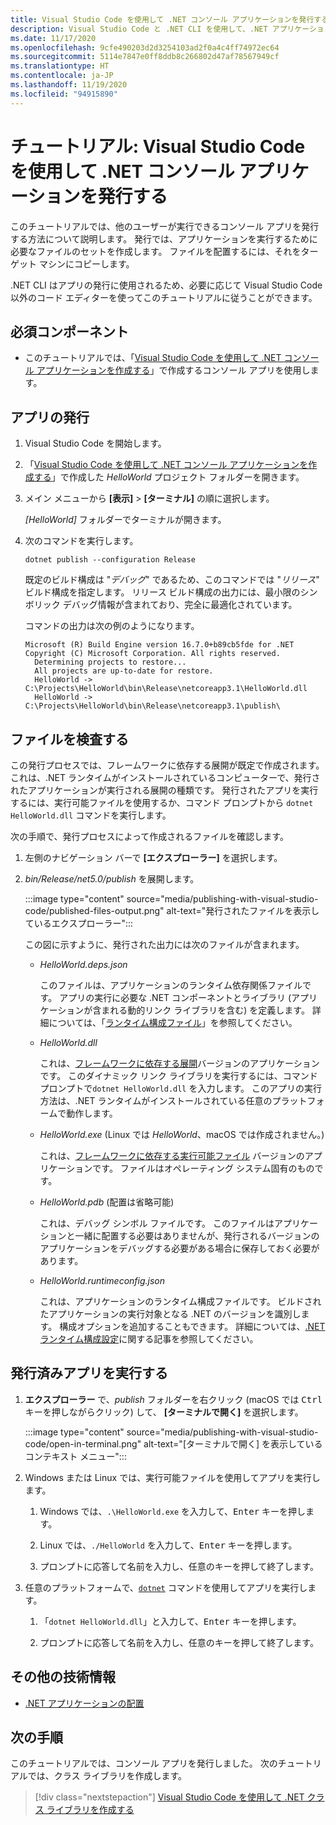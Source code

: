 ```yaml
---
title: Visual Studio Code を使用して .NET コンソール アプリケーションを発行する
description: Visual Studio Code と .NET CLI を使用して、.NET アプリケーションを実行するために必要なファイルのセットを作成する方法について学習します。
ms.date: 11/17/2020
ms.openlocfilehash: 9cfe490203d2d3254103ad2f0a4c4ff74972ec64
ms.sourcegitcommit: 5114e7847e0ff8ddb8c266802d47af78567949cf
ms.translationtype: HT
ms.contentlocale: ja-JP
ms.lasthandoff: 11/19/2020
ms.locfileid: "94915890"
---
```

# <a name="tutorial-publish-a-net-console-application-using-visual-studio-code"></a>チュートリアル: Visual Studio Code を使用して .NET コンソール アプリケーションを発行する

このチュートリアルでは、他のユーザーが実行できるコンソール アプリを発行する方法について説明します。 発行では、アプリケーションを実行するために必要なファイルのセットを作成します。 ファイルを配置するには、それをターゲット マシンにコピーします。

.NET CLI はアプリの発行に使用されるため、必要に応じて Visual Studio Code 以外のコード エディターを使ってこのチュートリアルに従うことができます。

## <a name="prerequisites"></a>必須コンポーネント

- このチュートリアルでは、「[Visual Studio Code を使用して .NET コンソール アプリケーションを作成する](with-visual-studio-code.md)」で作成するコンソール アプリを使用します。

## <a name="publish-the-app"></a>アプリの発行

1. Visual Studio Code を開始します。

1. 「[Visual Studio Code を使用して .NET コンソール アプリケーションを作成する](with-visual-studio-code.md)」で作成した *HelloWorld* プロジェクト フォルダーを開きます。

1. メイン メニューから **[表示]**  >  **[ターミナル]** の順に選択します。

   *[HelloWorld]* フォルダーでターミナルが開きます。

1. 次のコマンドを実行します。

   ```dotnetcli
   dotnet publish --configuration Release
   ```

   既定のビルド構成は "*デバッグ*" であるため、このコマンドでは "*リリース*" ビルド構成を指定します。 リリース ビルド構成の出力には、最小限のシンボリック デバッグ情報が含まれており、完全に最適化されています。

   コマンドの出力は次の例のようになります。

   ```output
   Microsoft (R) Build Engine version 16.7.0+b89cb5fde for .NET
   Copyright (C) Microsoft Corporation. All rights reserved.
     Determining projects to restore...
     All projects are up-to-date for restore.
     HelloWorld -> C:\Projects\HelloWorld\bin\Release\netcoreapp3.1\HelloWorld.dll
     HelloWorld -> C:\Projects\HelloWorld\bin\Release\netcoreapp3.1\publish\
   ```

## <a name="inspect-the-files"></a>ファイルを検査する

この発行プロセスでは、フレームワークに依存する展開が既定で作成されます。これは、.NET ランタイムがインストールされているコンピューターで、発行されたアプリケーションが実行される展開の種類です。 発行されたアプリを実行するには、実行可能ファイルを使用するか、コマンド プロンプトから `dotnet HelloWorld.dll` コマンドを実行します。

次の手順で、発行プロセスによって作成されるファイルを確認します。

1. 左側のナビゲーション バーで **[エクスプローラー]** を選択します。

1. *bin/Release/net5.0/publish* を展開します。

   :::image type="content" source="media/publishing-with-visual-studio-code/published-files-output.png" alt-text="発行されたファイルを表示しているエクスプローラー":::

   この図に示すように、発行された出力には次のファイルが含まれます。

   * *HelloWorld.deps.json*

      このファイルは、アプリケーションのランタイム依存関係ファイルです。 アプリの実行に必要な .NET コンポーネントとライブラリ (アプリケーションが含まれる動的リンク ライブラリを含む) を定義します。 詳細については、「[ランタイム構成ファイル](https://github.com/dotnet/cli/blob/85ca206d84633d658d7363894c4ea9d59e515c1a/Documentation/specs/runtime-configuration-file.md)」を参照してください。

   * *HelloWorld.dll*

      これは、[フレームワークに依存する展開](../deploying/deploy-with-cli.md#framework-dependent-deployment)バージョンのアプリケーションです。 このダイナミック リンク ライブラリを実行するには、コマンド プロンプトで`dotnet HelloWorld.dll` を入力します。 このアプリの実行方法は、.NET ランタイムがインストールされている任意のプラットフォームで動作します。

   * *HelloWorld.exe* (Linux では *HelloWorld*、macOS では作成されません。)

      これは、[フレームワークに依存する実行可能ファイル](../deploying/deploy-with-cli.md#framework-dependent-executable) バージョンのアプリケーションです。 ファイルはオペレーティング システム固有のものです。

   * *HelloWorld.pdb* (配置は省略可能)

      これは、デバッグ シンボル ファイルです。 このファイルはアプリケーションと一緒に配置する必要はありませんが、発行されるバージョンのアプリケーションをデバッグする必要がある場合に保存しておく必要があります。

   * *HelloWorld.runtimeconfig.json*

      これは、アプリケーションのランタイム構成ファイルです。 ビルドされたアプリケーションの実行対象となる .NET のバージョンを識別します。 構成オプションを追加することもできます。 詳細については、[.NET ランタイム構成設定](../run-time-config/index.md#runtimeconfigjson)に関する記事を参照してください。

## <a name="run-the-published-app"></a>発行済みアプリを実行する

1. **エクスプローラー** で、*publish* フォルダーを右クリック (macOS では <kbd>Ctrl</kbd> キーを押しながらクリック) して、 **[ターミナルで開く]** を選択します。

   :::image type="content" source="media/publishing-with-visual-studio-code/open-in-terminal.png" alt-text="[ターミナルで開く] を表示しているコンテキスト メニュー":::

1. Windows または Linux では、実行可能ファイルを使用してアプリを実行します。

   1. Windows では、`.\HelloWorld.exe` を入力して、<kbd>Enter</kbd> キーを押します。

   1. Linux では、`./HelloWorld` を入力して、<kbd>Enter</kbd> キーを押します。

   1. プロンプトに応答して名前を入力し、任意のキーを押して終了します。

1. 任意のプラットフォームで、[`dotnet`](../tools/dotnet.md) コマンドを使用してアプリを実行します。

   1. 「`dotnet HelloWorld.dll`」と入力して、<kbd>Enter</kbd> キーを押します。

   1. プロンプトに応答して名前を入力し、任意のキーを押して終了します。

## <a name="additional-resources"></a>その他の技術情報

- [.NET アプリケーションの配置](../deploying/index.md)

## <a name="next-steps"></a>次の手順

このチュートリアルでは、コンソール アプリを発行しました。 次のチュートリアルでは、クラス ライブラリを作成します。

> [!div class="nextstepaction"]
> [Visual Studio Code を使用して .NET クラス ライブラリを作成する](library-with-visual-studio-code.md)
